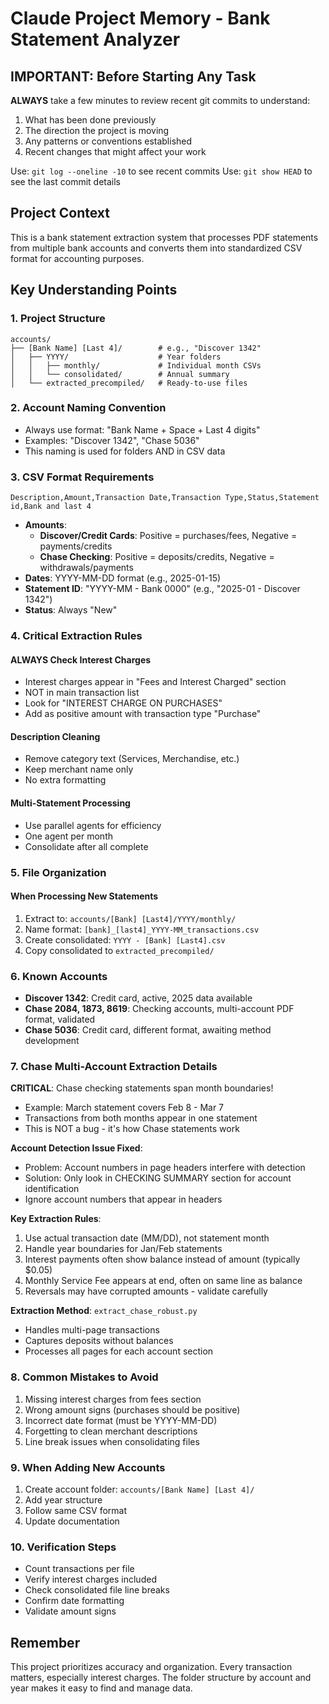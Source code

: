 # Claude Project Memory - Bank Statement Analyzer

## IMPORTANT: Before Starting Any Task

**ALWAYS** take a few minutes to review recent git commits to understand:
1. What has been done previously
2. The direction the project is moving
3. Any patterns or conventions established
4. Recent changes that might affect your work

Use: `git log --oneline -10` to see recent commits
Use: `git show HEAD` to see the last commit details

## Project Context

This is a bank statement extraction system that processes PDF statements from multiple bank accounts and converts them into standardized CSV format for accounting purposes.

## Key Understanding Points

### 1. Project Structure
```
accounts/
├── [Bank Name] [Last 4]/        # e.g., "Discover 1342"
│   ├── YYYY/                    # Year folders
│   │   ├── monthly/             # Individual month CSVs
│   │   └── consolidated/        # Annual summary
│   └── extracted_precompiled/   # Ready-to-use files
```

### 2. Account Naming Convention
- Always use format: "Bank Name + Space + Last 4 digits"
- Examples: "Discover 1342", "Chase 5036"
- This naming is used for folders AND in CSV data

### 3. CSV Format Requirements
```csv
Description,Amount,Transaction Date,Transaction Type,Status,Statement id,Bank and last 4
```
- **Amounts**: 
  - **Discover/Credit Cards**: Positive = purchases/fees, Negative = payments/credits
  - **Chase Checking**: Positive = deposits/credits, Negative = withdrawals/payments
- **Dates**: YYYY-MM-DD format (e.g., 2025-01-15)
- **Statement ID**: "YYYY-MM - Bank 0000" (e.g., "2025-01 - Discover 1342")
- **Status**: Always "New"

### 4. Critical Extraction Rules

#### ALWAYS Check Interest Charges
- Interest charges appear in "Fees and Interest Charged" section
- NOT in main transaction list
- Look for "INTEREST CHARGE ON PURCHASES"
- Add as positive amount with transaction type "Purchase"

#### Description Cleaning
- Remove category text (Services, Merchandise, etc.)
- Keep merchant name only
- No extra formatting

#### Multi-Statement Processing
- Use parallel agents for efficiency
- One agent per month
- Consolidate after all complete

### 5. File Organization

#### When Processing New Statements
1. Extract to: `accounts/[Bank] [Last4]/YYYY/monthly/`
2. Name format: `[bank]_[last4]_YYYY-MM_transactions.csv`
3. Create consolidated: `YYYY - [Bank] [Last4].csv`
4. Copy consolidated to `extracted_precompiled/`

### 6. Known Accounts
- **Discover 1342**: Credit card, active, 2025 data available
- **Chase 2084, 1873, 8619**: Checking accounts, multi-account PDF format, validated
- **Chase 5036**: Credit card, different format, awaiting method development

### 7. Chase Multi-Account Extraction Details

**CRITICAL**: Chase checking statements span month boundaries!
- Example: March statement covers Feb 8 - Mar 7
- Transactions from both months appear in one statement
- This is NOT a bug - it's how Chase statements work

**Account Detection Issue Fixed**:
- Problem: Account numbers in page headers interfere with detection
- Solution: Only look in CHECKING SUMMARY section for account identification
- Ignore account numbers that appear in headers

**Key Extraction Rules**:
1. Use actual transaction date (MM/DD), not statement month
2. Handle year boundaries for Jan/Feb statements
3. Interest payments often show balance instead of amount (typically $0.05)
4. Monthly Service Fee appears at end, often on same line as balance
5. Reversals may have corrupted amounts - validate carefully

**Extraction Method**: `extract_chase_robust.py`
- Handles multi-page transactions
- Captures deposits without balances
- Processes all pages for each account section

### 8. Common Mistakes to Avoid
1. Missing interest charges from fees section
2. Wrong amount signs (purchases should be positive)
3. Incorrect date format (must be YYYY-MM-DD)
4. Forgetting to clean merchant descriptions
5. Line break issues when consolidating files

### 9. When Adding New Accounts
1. Create account folder: `accounts/[Bank Name] [Last 4]/`
2. Add year structure
3. Follow same CSV format
4. Update documentation

### 10. Verification Steps
- Count transactions per file
- Verify interest charges included
- Check consolidated file line breaks
- Confirm date formatting
- Validate amount signs

## Remember
This project prioritizes accuracy and organization. Every transaction matters, especially interest charges. The folder structure by account and year makes it easy to find and manage data.
